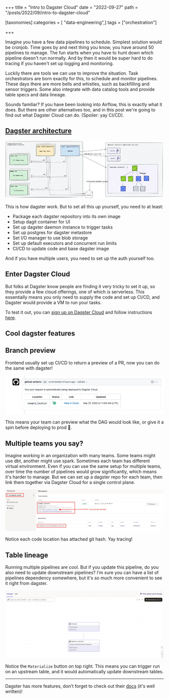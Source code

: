 +++
title = "Intro to Dagster Cloud"
date = "2022-09-27"
path = "/posts/2022/09/intro-to-dagster-cloud"

[taxonomies]
categories = [ "data-engineering",]
tags = ["orchestration"]

+++

Imagine you have a few data pipelines to schedule. Simplest solution would be cronjob. Time goes by and next thing you know, you have around 50 pipelines to manage. The fun starts when you have to hunt down which pipeline doesn't run normally. And by then it would be super hard to do tracing if you haven't set up logging and monitoring.

Luckily there are tools we can use to improve the situation. Task orchestrators are born exactly for this, to schedule and monitor pipelines. These days there are more bells and whistles, such as backfilling and sensor triggers. Some also integrate with data catalog tools and provide table specs and data lineage.

Sounds familiar? If you have been looking into Airflow, this is exactly what it does. But there are other alternatives too, and in this post we're going to find out what Dagster Cloud can do. (Spoiler: yay CI/CD).

## [Dagster architecture](https://docs.dagster.io/deployment/overview)

![dagster architecture](images/2022-09-27-19-27-01.webp)

This is how dagster work. But to set all this up yourself, you need to at least:

- Package each dagster repository into its own image
- Setup dagit container for UI
- Set up dagster daemon instance to trigger tasks
- Set up postgres for dagster metastore
- Set I/O manager to use blob storage
- Set up default executors and concurrent run limits
- CI/CD to update code and base dagster image

And if you have multiple users, you need to set up the auth yourself too.

## Enter Dagster Cloud

But folks at Dagster know people are finding it very tricky to set it up, so they provide a few cloud offerings, one of which is serverless. This essentially means you only need to supply the code and set up CI/CD, and Dagster would provide a VM to run your tasks.

To test it out, you can [sign up on Dagster Cloud](https://dagster.cloud/signup) and follow instructions [here](https://docs.dagster.io/dagster-cloud/getting-started/getting-started-with-serverless-deployment).

## Cool dagster features

## Branch preview

Frontend usually set up CI/CD to return a preview of a PR, now you can do the same with dagster!

![dagster pr branch deployment](images/2022-09-27-19-35-47.webp)

This means your team can preview what the DAG would look like, or give it a spin before deploying to prod 🚀.

## Multiple teams you say?

Imagine working in an organization with many teams. Some teams might use dbt, another might use spark. Sometimes each team has different virtual environment. Even if you can use the same setup for multiple teams, over time the number of pipelines would grow significantly, which means it's harder to manage. But we can set up a dagster repo for each team, then link them together via Dagster Cloud for a single control plane.

![dagster workspace](images/2022-09-27-19-41-55.webp)

Notice each code location has attached git hash. Yay tracing!

## Table lineage

Running multiple pipelines are cool. But if you update this pipeline, do you also need to update downstream pipelines? I'm sure you can have a list of pipelines dependency somewhere, but it's so much more convenient to see it right from dagster.

![dagster table lineage](images/2022-09-27-19-45-20.webp)

Notice the `Materialize` button on top right. This means you can trigger run on an upstream table, and it would automatically update downstream tables.

---

Dagster has more features, don't forget to check out their [docs](https://docs.dagster.io/) (it's well written)!
